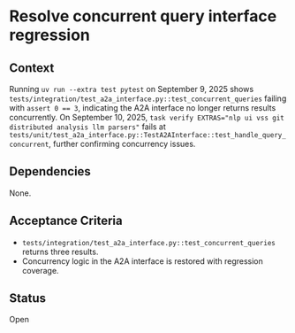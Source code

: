 # Resolve concurrent query interface regression

## Context
Running `uv run --extra test pytest` on September 9, 2025 shows `tests/integration/test_a2a_interface.py::test_concurrent_queries` failing with `assert 0 == 3`, indicating the A2A interface no longer returns results concurrently.
On September 10, 2025, `task verify EXTRAS="nlp ui vss git distributed analysis llm parsers"` fails at
`tests/unit/test_a2a_interface.py::TestA2AInterface::test_handle_query_concurrent`, further confirming concurrency issues.

## Dependencies
None.

## Acceptance Criteria
- `tests/integration/test_a2a_interface.py::test_concurrent_queries` returns three results.
- Concurrency logic in the A2A interface is restored with regression coverage.

## Status
Open
